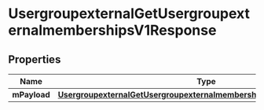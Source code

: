
# UsergroupexternalGetUsergroupexternalmembershipsV1Response

## Properties
| Name | Type | Description | Notes |
| ------------ | ------------- | ------------- | ------------- |
| **mPayload** | [**UsergroupexternalGetUsergroupexternalmembershipsV1ResponseMPayload**](UsergroupexternalGetUsergroupexternalmembershipsV1ResponseMPayload.md) |  |  |



